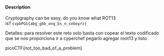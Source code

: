 
#### Description

Cryptography can be easy, do you know what ROT13 is? `cvpbPGS{abg_gbb_onq_bs_n_ceboyrz}`

Detalles: para resolver este reto solo basta con copear el texto codificado que se nos proporciona ir a cyperchef pegarlo agregar root13 y listo 


picoCTF{not_too_bad_of_a_problem}
